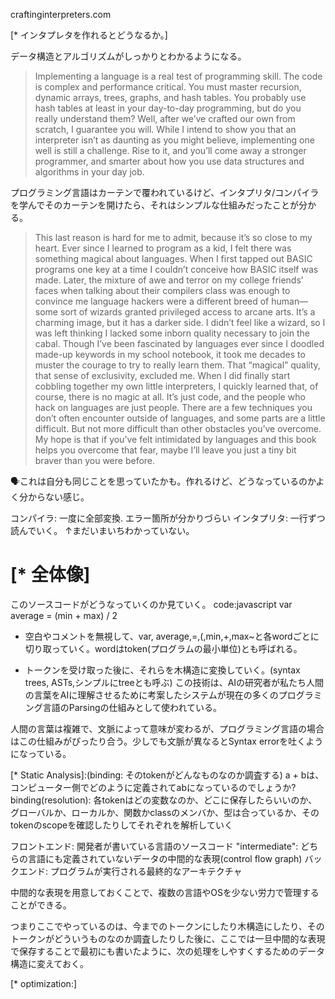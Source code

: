 craftinginterpreters.com

[* インタプレタを作れるとどうなるか。]

データ構造とアルゴリズムがしっかりとわかるようになる。
> Implementing a language is a real test of programming skill. The code is complex and performance critical. You must master recursion, dynamic arrays, trees, graphs, and hash tables. You probably use hash tables at least in your day-to-day programming, but do you really understand them? Well, after we’ve crafted our own from scratch, I guarantee you will.
> While I intend to show you that an interpreter isn’t as daunting as you might believe, implementing one well is still a challenge. Rise to it, and you’ll come away a stronger programmer, and smarter about how you use data structures and algorithms in your day job.

プログラミング言語はカーテンで覆われているけど、インタプリタ/コンパイラを学んでそのカーテンを開けたら、それはシンプルな仕組みだったことが分かる。
>This last reason is hard for me to admit, because it’s so close to my heart. Ever since I learned to program as a kid, I felt there was something magical about languages. When I first tapped out BASIC programs one key at a time I couldn’t conceive how BASIC itself was made.
> Later, the mixture of awe and terror on my college friends’ faces when talking about their compilers class was enough to convince me language hackers were a different breed of human—some sort of wizards granted privileged access to arcane arts.
> It’s a charming image, but it has a darker side. I didn’t feel like a wizard, so I was left thinking I lacked some inborn quality necessary to join the cabal. Though I’ve been fascinated by languages ever since I doodled made-up keywords in my school notebook, it took me decades to muster the courage to try to really learn them. That “magical” quality, that sense of exclusivity, excluded me.
> When I did finally start cobbling together my own little interpreters, I quickly learned that, of course, there is no magic at all. It’s just code, and the people who hack on languages are just people.
> There are a few techniques you don’t often encounter outside of languages, and some parts are a little difficult. But not more difficult than other obstacles you’ve overcome. My hope is that if you’ve felt intimidated by languages and this book helps you overcome that fear, maybe I’ll leave you just a tiny bit braver than you were before.

🗣️これは自分も同じことを思っていたかも。作れるけど、どうなっているのかよく分からない感じ。

コンパイラ: 一度に全部変換. エラー箇所が分かりづらい
インタプリタ: 一行ずつ読んでいく。
↑まだいまいちわかっていない。


# [* 全体像]

このソースコードがどうなっていくのか見ていく。
code:javascript
 var average = (min + max) / 2

- [* Scanning]: 最小単位に分解
空白やコメントを無視して、var, average,=,(,min,+,max~と各wordごとに切り取っていく。wordはtoken(プログラムの最小単位)とも呼ばれる。

- [* Parsing]: 分解したものを木構造を使って理解
トークンを受け取った後に、それらを木構造に変換していく。(syntax trees, ASTs,シンプルにtreeとも呼ぶ)
この技術は、AIの研究者が私たち人間の言葉をAIに理解させるために考案したシステムが現在の多くのプログラミング言語のParsingの仕組みとして使われている。

人間の言葉は複雑で、文脈によって意味が変わるが、プログラミング言語の場合はこの仕組みがぴったり合う。少しでも文脈が異なるとSyntax errorを吐くようになっている。

[* Static Analysis]:(binding: そのtokenがどんなものなのか調査する)
a + bは、コンピューター側でどのように定義されてabになっているのでしょうか?
binding(resolution): 各tokenはどの変数なのか、どこに保存したらいいのか、グローバルか、ローカルか、関数かclassのメンバか、型は合っているか、そのtokenのscopeを確認したりしてそれぞれを解析していく

[* Intermediate Representation]:
そもそもこれらの各ステージは、次の処理をしやすくするためにデータの構造を整理して渡していくことです。
フロントエンド: 開発者が書いている言語のソースコード
"intermediate": どちらの言語にも定義されていないデータの中間的な表現(control flow graph) 
バックエンド: プログラムが実行される最終的なアーキテクチャ

中間的な表現を用意しておくことで、複数の言語やOSを少ない労力で管理することができる。

つまりここでやっているのは、今までのトークンにしたり木構造にしたり、そのトークンがどういうものなのか調査したりした後に、ここでは一旦中間的な表現で保存することで最初にも書いたように、次の処理をしやすくするためのデータ構造に変えておく。

[* optimization:]

